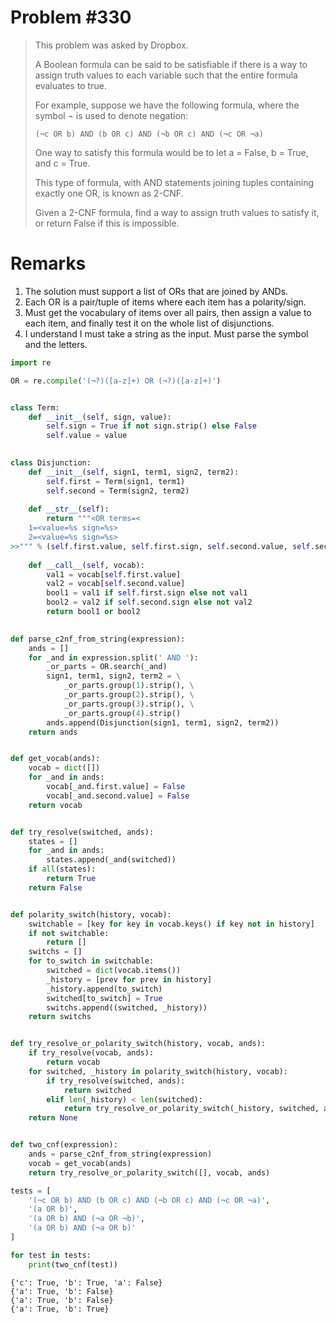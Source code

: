 
# Problem #330

> This problem was asked by Dropbox.
> 
> A Boolean formula can be said to be satisfiable if there is a way to assign truth values to each variable such that the entire formula evaluates to true.
> 
> For example, suppose we have the following formula, where the symbol ¬ is used to denote negation:
> 
> `(¬c OR b) AND (b OR c) AND (¬b OR c) AND (¬c OR ¬a)`
> 
> One way to satisfy this formula would be to let a = False, b = True, and c = True.
> 
> This type of formula, with AND statements joining tuples containing exactly one OR, is known as 2-CNF.
> 
> Given a 2-CNF formula, find a way to assign truth values to satisfy it, or return False if this is impossible.

# Remarks

1. The solution must support a list of ORs that are joined by ANDs.
1. Each OR is a pair/tuple of items where each item has a polarity/sign.
1. Must get the vocabulary of items over all pairs, then assign a value to each item, and finally test it on the whole list of disjunctions.
1. I understand I must take a string as the input. Must parse the symbol and the letters.


```python
import re

OR = re.compile('(¬?)([a-z]+) OR (¬?)([a-z]+)')


class Term:
    def __init__(self, sign, value):
        self.sign = True if not sign.strip() else False
        self.value = value

        
class Disjunction:
    def __init__(self, sign1, term1, sign2, term2):
        self.first = Term(sign1, term1)
        self.second = Term(sign2, term2)
    
    def __str__(self):
        return """<OR terms=<
    1=<value=%s sign=%s>
    2=<value=%s sign=%s>
>>""" % (self.first.value, self.first.sign, self.second.value, self.second.sign)
    
    def __call__(self, vocab):
        val1 = vocab[self.first.value]
        val2 = vocab[self.second.value]
        bool1 = val1 if self.first.sign else not val1
        bool2 = val2 if self.second.sign else not val2
        return bool1 or bool2
    

def parse_c2nf_from_string(expression):
    ands = []
    for _and in expression.split(' AND '):
        _or_parts = OR.search(_and)
        sign1, term1, sign2, term2 = \
            _or_parts.group(1).strip(), \
            _or_parts.group(2).strip(), \
            _or_parts.group(3).strip(), \
            _or_parts.group(4).strip()
        ands.append(Disjunction(sign1, term1, sign2, term2))
    return ands


def get_vocab(ands):
    vocab = dict([])
    for _and in ands:
        vocab[_and.first.value] = False
        vocab[_and.second.value] = False
    return vocab


def try_resolve(switched, ands):
    states = []
    for _and in ands:
        states.append(_and(switched))
    if all(states):
        return True
    return False


def polarity_switch(history, vocab):
    switchable = [key for key in vocab.keys() if key not in history]
    if not switchable:
        return []
    switchs = []
    for to_switch in switchable:
        switched = dict(vocab.items())
        _history = [prev for prev in history]
        _history.append(to_switch)
        switched[to_switch] = True
        switchs.append((switched, _history))
    return switchs


def try_resolve_or_polarity_switch(history, vocab, ands):
    if try_resolve(vocab, ands):
        return vocab
    for switched, _history in polarity_switch(history, vocab):
        if try_resolve(switched, ands):
            return switched
        elif len(_history) < len(switched):
            return try_resolve_or_polarity_switch(_history, switched, ands)
    return None


def two_cnf(expression):
    ands = parse_c2nf_from_string(expression)
    vocab = get_vocab(ands)
    return try_resolve_or_polarity_switch([], vocab, ands)
```


```python
tests = [
    '(¬c OR b) AND (b OR c) AND (¬b OR c) AND (¬c OR ¬a)',
    '(a OR b)',
    '(a OR b) AND (¬a OR ¬b)',
    '(a OR b) AND (¬a OR b)'
]

for test in tests:
    print(two_cnf(test))
```

    {'c': True, 'b': True, 'a': False}
    {'a': True, 'b': False}
    {'a': True, 'b': False}
    {'a': True, 'b': True}



```python

```
